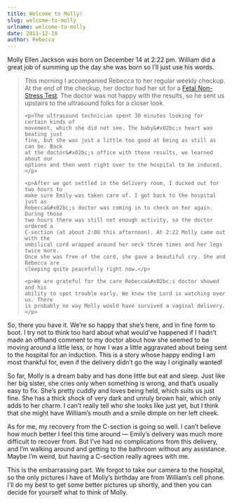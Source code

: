 ```yaml
---
title: Welcome to Molly!
slug: welcome-to-molly
urlname: welcome-to-molly
date: 2011-12-18
author: Rebecca
---
```

Molly Ellen Jackson was born on December 14 at 2:22 pm. William did a great job
of summing up the day she was born so I&#x02bc;ll just use his words.

<blockquote class="blockquote pl-3 border-left">
    <p>This morning I accompanied Rebecca to her regular weekly checkup. At the
    end of the checkup, her doctor had her sit for a
    <a href="http://americanpregnancy.org/prenatal-testing/non-stress-test/">Fetal
    Non-Stress Test</a>. The doctor was not happy with the results, so he sent
    us upstairs to the ultrasound folks for a closer look.</p>

    <p>The ultrasound technician spent 30 minutes looking for certain kinds of
    movement, which she did not see. The baby&#x02bc;s heart was beating just
    fine, but she was just a little too good at being as still as can be. Back
    at the doctor&#x02bc;s office with those results, we learned about our
    options and then went right over to the hospital to be induced.</p>

    <p>After we got settled in the delivery room, I ducked out for two hours to
    make sure Emily was taken care of. I got back to the hospital just as
    Rebecca&#x02bc;s doctor was coming in to check on her again. During those
    two hours there was still not enough activity, so the doctor ordered a
    C-section (at about 2:00 this afternoon). At 2:22 Molly came out with the
    umbilical cord wrapped around her neck three times and her legs twice more.
    Once she was free of the cord, she gave a beautiful cry. She and Rebecca are
    sleeping quite peacefully right now.</p>

    <p>We are grateful for the care Rebecca&#x02bc;s doctor showed and his
    ability to spot trouble early. We know the Lord is watching over us. There
    is probably no way Molly would have survived a vaginal delivery.</p>
</blockquote>

So, there you have it. We&#x02bc;re so happy that she&#x02bc;s here, and in fine
form to boot. I try not to think too hard about what would&#x02bc;ve happened if
I hadn&#x02bc;t made an offhand comment to my doctor about how she seemed to be
moving around a little less, or how I was a little aggravated about being sent
to the hospital for an induction. This is a story whose happy ending I am most
thankful for, even if the delivery didn&#x02bc;t go the way I originally wanted!

So far, Molly is a dream baby and has done little but eat and sleep. Just like
her big sister, she cries only when something is wrong, and that&#x02bc;s
usually easy to fix. She&#x02bc;s pretty cuddly and loves being held, which
suits us just fine. She has a thick shock of very dark and unruly brown hair,
which only adds to her charm. I can&#x02bc;t really tell who she looks like just
yet, but I think that she might have William&#x02bc;s mouth and a smile dimple
on her left cheek.

As for me, my recovery from the C-section is going so well. I can&#x02bc;t
believe how much better I feel this time around &mdash; Emily&#x02bc;s delivery
was much more difficult to recover from. But I&#x02bc;ve had no complications
from this delivery, and I&#x02bc;m walking around and getting to the bathroom
without any assistance. Maybe I&#x02bc;m weird, but having a C-section really
agrees with me.

This is the embarrassing part. We forgot to take our camera to the hospital, so
the only pictures I have of Molly&#x02bc;s birthday are from William&#x02bc;s
cell phone. I&#x02bc;ll do my best to get some better pictures up shortly, and
then you can decide for yourself what to think of Molly.
